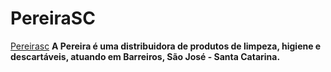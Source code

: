 # PereiraSC

[Pereirasc](http://www.pereirasc.com.br/)
**A Pereira é uma distribuidora de produtos de limpeza, higiene e descartáveis, atuando em Barreiros, São José - Santa Catarina.**
 

